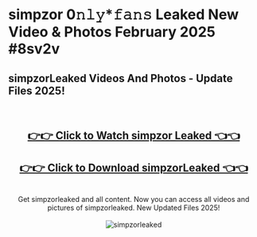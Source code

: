 # simpzor 0𝚗𝚕𝚢*𝚏𝚊𝚗𝚜 Leaked New Video & Photos February 2025 #8sv2v

<h2>simpzorLeaked Videos And Photos - Update Files 2025!</h2>
<br>
<div align="center">
<h2><a href="https://mediaupload.pro?title=simpzor&ref=11F" rel="nofollow">👉👉 Click to Watch simpzor Leaked 👈👈</a></h2>
<h2><a href="https://mediaupload.pro?title=simpzor&ref=11F" rel="nofollow">👉👉 Click to Download simpzorLeaked 👈👈</a></h2>
<br>
Get simpzorleaked and all content. Now you can access all videos and pictures of simpzorleaked. New Updated Files 2025!
<br>
<br>
<a href="https://mediaupload.pro?title=simpzor&ref=11F" rel="nofollow" data-target="animated-image.originalLink"><img src="https://i.ibb.co/Gkj2r4b/banner.png" alt="simpzorleaked" style="max-width: 100%; display: inline-block;" data-target="animated-image.originalImage"></a>
</div>
<br>

